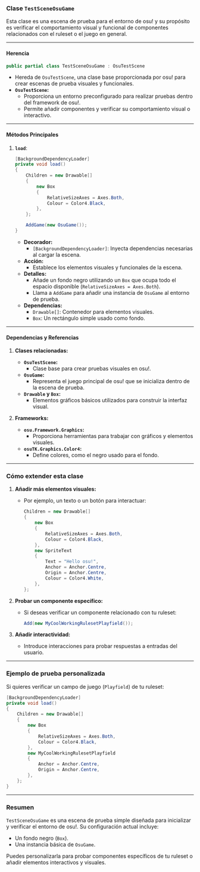### **Clase `TestSceneOsuGame`**

Esta clase es una escena de prueba para el entorno de osu! y su propósito es verificar el comportamiento visual y funcional de componentes relacionados con el ruleset o el juego en general.

---

#### **Herencia**

```csharp
public partial class TestSceneOsuGame : OsuTestScene
```

- Hereda de `OsuTestScene`, una clase base proporcionada por osu! para crear escenas de prueba visuales y funcionales.
- **`OsuTestScene`:**
    - Proporciona un entorno preconfigurado para realizar pruebas dentro del framework de osu!.
    - Permite añadir componentes y verificar su comportamiento visual o interactivo.

---

#### **Métodos Principales**

1. **`load`**:
    
    ```csharp
    [BackgroundDependencyLoader]
    private void load()
    {
        Children = new Drawable[]
        {
            new Box
            {
                RelativeSizeAxes = Axes.Both,
                Colour = Color4.Black,
            },
        };
    
        AddGame(new OsuGame());
    }
    ```
    
    - **Decorador:**
        - `[BackgroundDependencyLoader]`: Inyecta dependencias necesarias al cargar la escena.
    - **Acción:**
        - Establece los elementos visuales y funcionales de la escena.
    - **Detalles:**
        - Añade un fondo negro utilizando un `Box` que ocupa todo el espacio disponible (`RelativeSizeAxes = Axes.Both`).
        - Llama a `AddGame` para añadir una instancia de `OsuGame` al entorno de prueba.
    - **Dependencias:**
        - `Drawable[]`: Contenedor para elementos visuales.
        - `Box`: Un rectángulo simple usado como fondo.

---

#### **Dependencias y Referencias**

1. **Clases relacionadas:**
    
    - **`OsuTestScene`:**
        - Clase base para crear pruebas visuales en osu!.
    - **`OsuGame`:**
        - Representa el juego principal de osu! que se inicializa dentro de la escena de prueba.
    - **`Drawable` y `Box`:**
        - Elementos gráficos básicos utilizados para construir la interfaz visual.
2. **Frameworks:**
    
    - **`osu.Framework.Graphics`:**
        - Proporciona herramientas para trabajar con gráficos y elementos visuales.
    - **`osuTK.Graphics.Color4`:**
        - Define colores, como el negro usado para el fondo.

---

### **Cómo extender esta clase**

1. **Añadir más elementos visuales:**
    
    - Por ejemplo, un texto o un botón para interactuar:
        
        ```csharp
        Children = new Drawable[]
        {
            new Box
            {
                RelativeSizeAxes = Axes.Both,
                Colour = Color4.Black,
            },
            new SpriteText
            {
                Text = "Hello osu!",
                Anchor = Anchor.Centre,
                Origin = Anchor.Centre,
                Colour = Color4.White,
            },
        };
        ```
        
2. **Probar un componente específico:**
    
    - Si deseas verificar un componente relacionado con tu ruleset:
        
        ```csharp
        Add(new MyCoolWorkingRulesetPlayfield());
        ```
        
3. **Añadir interactividad:**
    
    - Introduce interacciones para probar respuestas a entradas del usuario.

---

### **Ejemplo de prueba personalizada**

Si quieres verificar un campo de juego (`Playfield`) de tu ruleset:

```csharp
[BackgroundDependencyLoader]
private void load()
{
    Children = new Drawable[]
    {
        new Box
        {
            RelativeSizeAxes = Axes.Both,
            Colour = Color4.Black,
        },
        new MyCoolWorkingRulesetPlayfield
        {
            Anchor = Anchor.Centre,
            Origin = Anchor.Centre,
        },
    };
}
```

---

### **Resumen**

`TestSceneOsuGame` es una escena de prueba simple diseñada para inicializar y verificar el entorno de osu!. Su configuración actual incluye:

- Un fondo negro (`Box`).
- Una instancia básica de `OsuGame`.

Puedes personalizarla para probar componentes específicos de tu ruleset o añadir elementos interactivos y visuales.